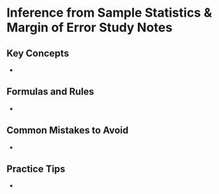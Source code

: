 # Inference from Sample Statistics & Margin of Error Study Notes

## Key Concepts

- 

## Formulas and Rules

- 

## Common Mistakes to Avoid

- 

## Practice Tips

- 

